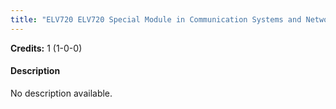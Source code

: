 ```yaml
---
title: "ELV720 ELV720 Special Module in Communication Systems and Networking-I"
---
```

**Credits:** 1 (1-0-0)

#### Description
No description available.